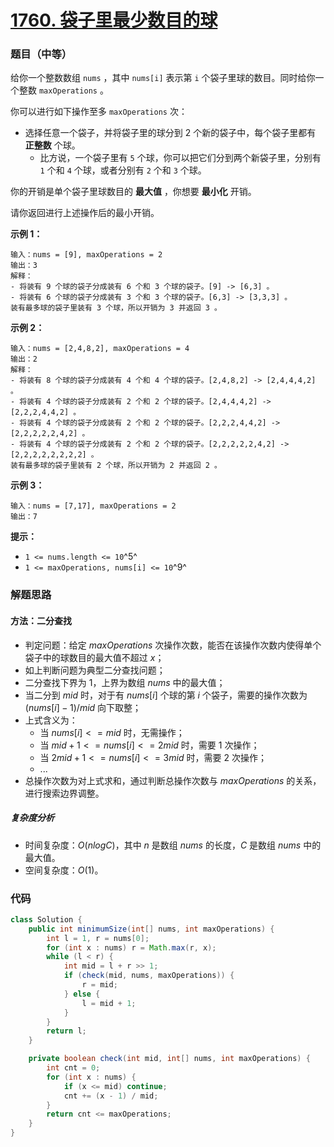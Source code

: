 # [1760. 袋子里最少数目的球](https://leetcode.cn/problems/minimum-limit-of-balls-in-a-bag/)

### 题目（中等）

给你一个整数数组 `nums` ，其中 `nums[i]` 表示第 `i` 个袋子里球的数目。同时给你一个整数 `maxOperations` 。

你可以进行如下操作至多 `maxOperations` 次：

* 选择任意一个袋子，并将袋子里的球分到 2 个新的袋子中，每个袋子里都有 **正整数** 个球。
    * 比方说，一个袋子里有 `5` 个球，你可以把它们分到两个新袋子里，分别有 `1` 个和 `4` 个球，或者分别有 `2` 个和 `3` 个球。

你的开销是单个袋子里球数目的 **最大值** ，你想要 **最小化** 开销。

请你返回进行上述操作后的最小开销。

**示例 1：**

```
输入：nums = [9], maxOperations = 2
输出：3
解释：
- 将装有 9 个球的袋子分成装有 6 个和 3 个球的袋子。[9] -> [6,3] 。
- 将装有 6 个球的袋子分成装有 3 个和 3 个球的袋子。[6,3] -> [3,3,3] 。
装有最多球的袋子里装有 3 个球，所以开销为 3 并返回 3 。
```

**示例 2：**

```
输入：nums = [2,4,8,2], maxOperations = 4
输出：2
解释：
- 将装有 8 个球的袋子分成装有 4 个和 4 个球的袋子。[2,4,8,2] -> [2,4,4,4,2] 。
- 将装有 4 个球的袋子分成装有 2 个和 2 个球的袋子。[2,4,4,4,2] -> [2,2,2,4,4,2] 。
- 将装有 4 个球的袋子分成装有 2 个和 2 个球的袋子。[2,2,2,4,4,2] -> [2,2,2,2,2,4,2] 。
- 将装有 4 个球的袋子分成装有 2 个和 2 个球的袋子。[2,2,2,2,2,4,2] -> [2,2,2,2,2,2,2,2] 。
装有最多球的袋子里装有 2 个球，所以开销为 2 并返回 2 。
```

**示例 3：**

```
输入：nums = [7,17], maxOperations = 2
输出：7
```

**提示：**

* `1 <= nums.length <= 10`^5^
* `1 <= maxOperations, nums[i] <= 10`^9^

### 解题思路

#### 方法：二分查找

- 判定问题：给定 $maxOperations$ 次操作次数，能否在该操作次数内使得单个袋子中的球数目的最大值不超过 $x$；
- 如上判断问题为典型二分查找问题；
- 二分查找下界为 $1$，上界为数组 $nums$ 中的最大值；
- 当二分到 $mid$ 时，对于有 $nums[i]$ 个球的第 $i$ 个袋子，需要的操作次数为 $(nums[i] - 1) / mid$ 向下取整；
- 上式含义为：
  - 当 $nums[i] <= mid$ 时，无需操作；
  - 当 $mid + 1 <= nums[i] <= 2mid$ 时，需要 $1$ 次操作；
  - 当 $2mid + 1 <= nums[i] <= 3mid$ 时，需要 $2$ 次操作；
  - ...
- 总操作次数为对上式求和，通过判断总操作次数与 $maxOperations$ 的关系，进行搜索边界调整。

##### 复杂度分析

- 时间复杂度：$O(nlogC)$，其中 $n$ 是数组 $nums$ 的长度，$C$ 是数组 $nums$ 中的最大值。
- 空间复杂度：$O(1)$。

### 代码

```java
class Solution {
    public int minimumSize(int[] nums, int maxOperations) {
        int l = 1, r = nums[0];
        for (int x : nums) r = Math.max(r, x);
        while (l < r) {
            int mid = l + r >> 1;
            if (check(mid, nums, maxOperations)) {
                r = mid;
            } else {
                l = mid + 1;
            }
        }
        return l;
    }

    private boolean check(int mid, int[] nums, int maxOperations) {
        int cnt = 0;
        for (int x : nums) {
            if (x <= mid) continue;
            cnt += (x - 1) / mid;
        }
        return cnt <= maxOperations;
    }
}
```

